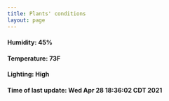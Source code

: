 ```yaml
---
title: Plants' conditions
layout: page
---
```



#### Humidity: 45%
#### Temperature: 73F
#### Lighting: High
#### Time of last update: Wed Apr 28 18:36:02 CDT 2021
